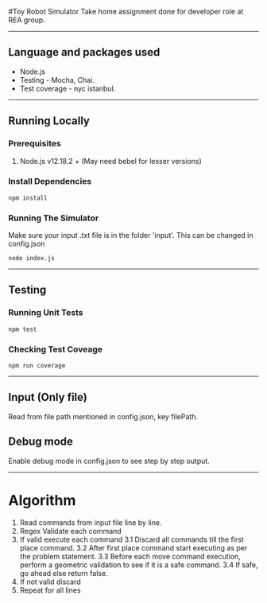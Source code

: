 #Toy Robot Simulator
Take home assignment done for developer role at REA group.

---

## Language and packages used

- Node.js
- Testing - Mocha, Chai.
- Test coverage - nyc istanbul.

---

## Running Locally

### Prerequisites

1. Node.js v12.18.2 + (May need bebel for lesser versions)

### Install Dependencies

```
npm install
```

### Running The Simulator

Make sure your input .txt file is in the folder 'input'. This can be changed in config.json

```
node index.js
```

---

## Testing

### Running Unit Tests

```
npm test
```

### Checking Test Coveage

```
npm run coverage
```

---

## Input (Only file)

Read from file path mentioned in config.json, key filePath.

## Debug mode

Enable debug mode in config.json to see step by step output.

---

# Algorithm

1. Read commands from input file line by line.
2. Regex Validate each command
3. If valid execute each command
   3.1 Discard all commands till the first place command.
   3.2 After first place command start executing as per the problem statement.
   3.3 Before each move command execution, perform a geometric validation to see if it is a safe command.
   3.4 If safe, go ahead else return false.
4. If not valid discard
5. Repeat for all lines
